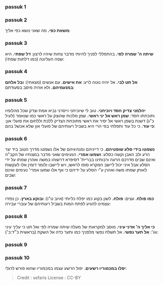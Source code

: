
### passuk 1

### passuk 2
<b>משאת כפי.</b> מה שאני נושא כפי אליך:

### passuk 3
<b>שיתה ה' שמרה לפי.</b> בהתפללי לפניך להיותי מדבר צחות שיהיו לרצון:
<b>דל שפתי.</b> היא שפה העליונה (כמו דלתות שפתי):

### passuk 4
<b>אל תט לבי.</b> אל יהיה נוטה לרע:
<b>את אישים.</b> עם אנשים (מצאתי):
<b>ובל אלחם במנעמיהם.</b> ולא אהיה מיסב בסעודתם:

### passuk 5
<b>יהלמני צדיק חסד ויוכיחני.</b> טוב לי שיוכיחני וייסרני נביא אמת וצדק שכל מהלומיו ותוכחתו חסד:
<b>שמן ראש אל יני ראשי.</b> שמן מלכות שהוצק על ראשי כמו שנאמר (לעיל כ"ג) דשנת בשמן ראשי אל יסיר את ראשי מתוכחת הצדיק ללכת וללחום את פועלי און:
<b>כי עוד.</b> כי כל עוד ותפלתי בפי הרי היא בשביל רעותיהם של פועלי און שלא אכשל בהם:

### passuk 6
<b>נשמטו בידי סלע שופטיהם.</b> כי דייניהם ומנהיגיהם של אלו נשמטו מדרך הטוב ביד יצר הרע ולב האבן וקשה כסלע:
<b>ושמעו אמרי.</b> הנעימים שאני מדבר במצותיו של הקב"ה ואינם שבים מדרכם הרעה ורבותינו בבריית' דסיפרא דרשוהו במשה ואהרן שמתו על ידי הסלע אבל איני יכול ליישב המקרא סופו לראשו, ויש ליישבו ולומר דומין אלו לעקשות לאותן שמתו משה ואהרן ע"י הסלע על ידיהם כי אף אלו שמעו אמרי' נעימים ואינם שבים:

### passuk 7
<b>כמו פולח.</b> עצים:
<b>פולח.</b> לשון בקוע כמו יפלח כליותי (איוב ט"ו):
<b>ובוקע בארץ.</b> כן נפזרו עצמינו להגיע לפתח המות בשביל רעותיהם של עוברי עבירה:

### passuk 8
<b>כי אליך ה' אדני עיני.</b> מוסב למקראות של מעלה שיתה שמרה לפי ואל תט כי עליך עיני וגו':
<b>אל תער נפשי.</b> אל תשלח נפשי מלפניך כמו ותער כדה אל השקת (בראשית כ״ד:כ׳):

### passuk 9

### passuk 10
<b>יפלו במכמוריו רשעים.</b> יפול הרשע עצמו במכמוריו שהוא פורש לרגלי:

>Credit : sefaris
>License : CC-BY